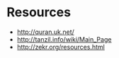 Resources
=========
- http://quran.uk.net/
- http://tanzil.info/wiki/Main_Page
- http://zekr.org/resources.html